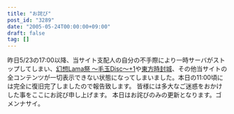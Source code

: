 ```yaml
---
title: "お詫び"
post_id: "3289"
date: "2005-05-24T00:00:00+09:00"
draft: false
tag: []
---
```



昨日5/23の17:00以降、当サイト支配人の自分の不手際により一時サーバがストップしてしまい、[幻想Lama祭 ～毛玉Disc～+1](http://lama.danmaq.com/lama/)や[東方時封城](/!/thA/)、その他当サイトの全コンテンツが一切表示できない状態になってしまいました。本日の11:00頃には完全に復旧完了しましたので報告致します。 皆様には多大なご迷惑をおかけした事をここにお詫び申し上げます。  本日はお詫びのみの更新となります。ゴメンナサイ。
